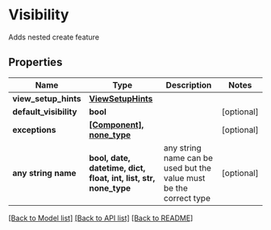 # Visibility

Adds nested create feature

## Properties
Name | Type | Description | Notes
------------ | ------------- | ------------- | -------------
**view_setup_hints** | [**ViewSetupHints**](ViewSetupHints.md) |  | 
**default_visibility** | **bool** |  | [optional] 
**exceptions** | [**[Component], none_type**](Component.md) |  | [optional] 
**any string name** | **bool, date, datetime, dict, float, int, list, str, none_type** | any string name can be used but the value must be the correct type | [optional]

[[Back to Model list]](../README.md#documentation-for-models) [[Back to API list]](../README.md#documentation-for-api-endpoints) [[Back to README]](../README.md)


